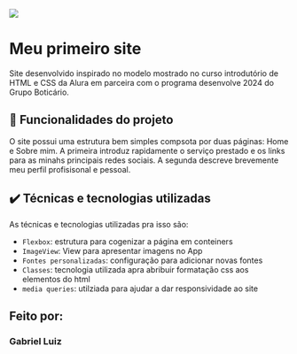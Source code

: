 ![](https://img.shields.io/github/license/alura-cursos/android-com-kotlin-personalizando-ui)

# Meu primeiro site

Site desenvolvido inspirado no modelo mostrado no curso introdutório de HTML e CSS da Alura em parceira com o programa desenvolve 2024 do Grupo Boticário.

## 🔨 Funcionalidades do projeto

O site possui uma estrutura bem simples compsota por duas páginas: Home e Sobre mim. A primeira introduz rapidamente o serviço prestado e os links para as minahs principais redes sociais. A segunda descreve brevemente meu perfil profisisonal e pessoal.

## ✔️ Técnicas e tecnologias utilizadas

As técnicas e tecnologias utilizadas pra isso são:

- `Flexbox`: estrutura para cogenizar a página em conteiners
- `ImageView`: View para apresentar imagens no App
- `Fontes personalizadas`: configuração para adicionar novas fontes
- `Classes`: tecnologia utilizada apra abribuir formatação css aos elementos do html
- `media queries`: utilziada para ajudar a dar responsividade ao site

## Feito por:

### Gabriel Luiz
